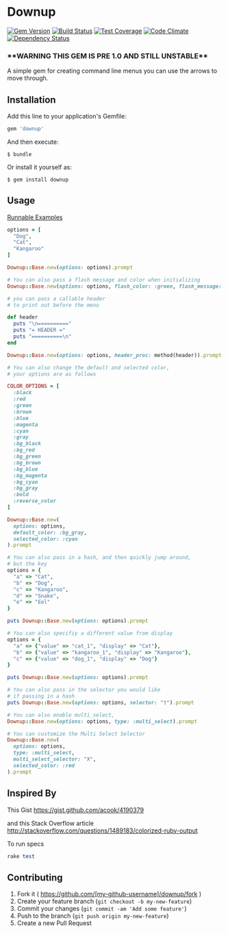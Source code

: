 # Downup

[![Gem Version](https://badge.fury.io/rb/downup.svg)](http://badge.fury.io/rb/downup) [![Build Status](https://travis-ci.org/presidentJFK/downup.svg?branch=master)](https://travis-ci.org/presidentJFK/downup) [![Test Coverage](https://codeclimate.com/github/presidentJFK/downup/badges/coverage.svg)](https://codeclimate.com/github/presidentJFK/downup/coverage) [![Code Climate](https://codeclimate.com/github/presidentJFK/downup/badges/gpa.svg)](https://codeclimate.com/github/presidentJFK/downup) [![Dependency Status](https://gemnasium.com/presidentJFK/downup.svg)](https://gemnasium.com/presidentJFK/downup)

### \*\*WARNING THIS GEM IS PRE 1.0 AND STILL UNSTABLE\*\*

A simple gem for creating command line menus you can use the arrows
to move through.

## Installation

Add this line to your application's Gemfile:

```ruby
gem 'downup'
```

And then execute:

    $ bundle

Or install it yourself as:

    $ gem install downup

## Usage

[Runnable Examples](examples/basic.rb)

```ruby
options = [
  "Dog",
  "Cat",
  "Kangaroo"
]

Downup::Base.new(options: options).prompt

# You can also pass a flash message and color when initializing
Downup::Base.new(options: options, flash_color: :green, flash_message: "Animals: \n").prompt

# you can pass a callable header
# to print out before the menu

def header
  puts "\n=========="
  puts "= HEADER ="
  puts "==========\n"
end

Downup::Base.new(options: options, header_proc: method(header)).prompt

# You can also change the default and selected color,
# your options are as follows

COLOR_OPTIONS = [
  :black
  :red
  :green
  :brown
  :blue
  :magenta
  :cyan
  :gray
  :bg_black
  :bg_red
  :bg_green
  :bg_brown
  :bg_blue
  :bg_magenta
  :bg_cyan
  :bg_gray
  :bold
  :reverse_color
]

Downup::Base.new(
  options: options,
  default_color: :bg_gray,
  selected_color: :cyan
).prompt

# You can also pass in a hash, and then quickly jump around,
# but the key
options = {
  "a" => "Cat",
  "b" => "Dog",
  "c" => "Kangaroo",
  "d" => "Snake",
  "e" => "Eel"
}

puts Downup::Base.new(options: options).prompt

# You can also specifiy a different value from display
options = {
  "a" => {"value" => "cat_1", "display" => "Cat"},
  "b" => {"value" => "kangaroo_1", "display" => "Kangaroo"},
  "c" => {"value" => "dog_1", "display" => "Dog"}
}

puts Downup::Base.new(options: options).prompt

# You can also pass in the selector you would like
# if passing in a hash
puts Downup::Base.new(options: options, selector: "†").prompt

# You can also enable multi_select,
Downup::Base.new(options: options, type: :multi_select).prompt

# You can customize the Multi Select Selector
Downup::Base.new(
  options: options,
  type: :multi_select,
  multi_select_selector: "X",
  selected_color: :red
).prompt
```

## Inspired By

This Gist
https://gist.github.com/acook/4190379

and this Stack Overflow article
http://stackoverflow.com/questions/1489183/colorized-ruby-output

To run specs

```ruby
rake test
```

## Contributing

1. Fork it ( https://github.com/[my-github-username]/downup/fork )
2. Create your feature branch (`git checkout -b my-new-feature`)
3. Commit your changes (`git commit -am 'Add some feature'`)
4. Push to the branch (`git push origin my-new-feature`)
5. Create a new Pull Request
